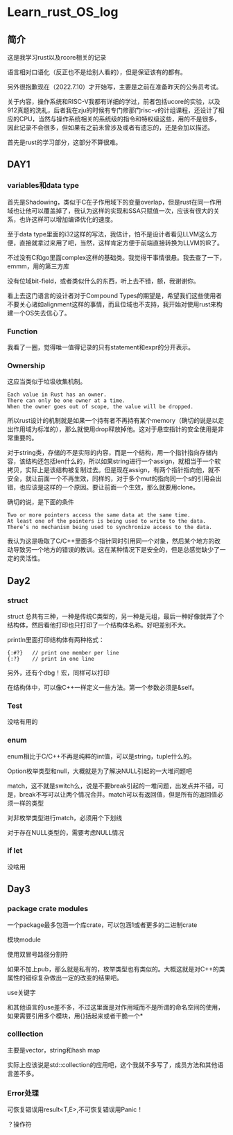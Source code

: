 # Learn_rust_OS_log

## 简介

这是我学习rust以及rcore相关的记录

语言相对口语化（反正也不是给别人看的），但是保证该有的都有。

另外很抱歉现在（2022.7.10）才开始写，主要是之前在准备昨天的公务员考试。

关于内容，操作系统和RISC-V我都有详细的学过，前者包括ucore的实验，以及912真题的洗礼，后者我在zju的时候有专门修那门risc-v的计组课程，还设计了相应的CPU，当然与操作系统相关的系统级的指令和特权级这些，用的不是很多，因此记录不会很多，但如果有之前未曾涉及或者有遗忘的，还是会加以描述。

首先是rust的学习部分，这部分不算很难。

## DAY1

### variables和data type

首先是Shadowing，类似于C在子作用域下的变量overlap，但是rust在同一作用域也让他可以覆盖掉了，我认为这样的实现和SSA只赋值一次，应该有很大的关系，也许这样可以增加编译优化的速度。

至于data type里面的i32这样的写法，我估计，怕不是设计者看见LLVM这么方便，直接就拿过来用了吧，当然，这样肯定方便于前端直接转换为LLVM的IR了。

不过没有C和go里面complex这样的基础类。我觉得干事情很悬。我去查了一下，emmm，用的第三方库

没有位域bit-field，或者类似什么的东西，听上去不错，额，我谢谢你。

看上去这门语言的设计者对于Compound Types的期望是，希望我们这些使用者不要关心诸如alignment这样的事情，而且位域也不支持，我开始对使用rust来构建一个OS失去信心了。

### Function

我看了一圈，觉得唯一值得记录的只有statement和expr的分开表示。

### Ownership

这应当类似于垃圾收集机制。

```
Each value in Rust has an owner.
There can only be one owner at a time.
When the owner goes out of scope, the value will be dropped.
```

所以rust设计的机制就是如果一个持有者不再持有某个memory（确切的说是以走出作用域为标准的），那么就使用drop释放掉他。这对于悬空指针的安全使用是非常重要的。

对于string类，存储的不是实际的内容，而是一个结构，用一个指针指向存储内容，该结构还包括len什么的，所以如果string进行一个assign，就相当于一个软拷贝，实际上是该结构被复制过去。但是现在assign，有两个指针指向他，就不安全，就让前面一个不再生效，同样的，对于多个mut的指向同一个s的引用会出错，也应该是这样的一个原因。要让前面一个生效，那么就要用clone。

确切的说，是下面的条件

```
Two or more pointers access the same data at the same time.
At least one of the pointers is being used to write to the data.
There’s no mechanism being used to synchronize access to the data.
```

我认为这是吸取了C/C++里面多个指针同时引用同一个对象，然后某个地方的改动导致另一个地方的错误的教训。这在某种情况下是安全的，但是总感觉缺少了一定的灵活性。

## Day2

### struct

struct 总共有三种，一种是传统C类型的，另一种是元组，最后一种好像就弄了个结构体，然后看他打印也只打印了一个结构体名称。好吧差别不大。

printIn里面打印结构体有两种格式：

```
{:#?}	// print one member per line
{:?}	// print in one line
```

另外，还有个dbg！宏，同样可以打印

在结构体中，可以像C++一样定义一些方法。第一个参数必须是&self。

### Test

没啥有用的

### enum

enum相比于C/C++不再是纯粹的int值，可以是string，tuple什么的。

Option枚举类型和null，大概就是为了解决NULL引起的一大堆问题吧

match，这不就是switch么，说是不要break引起的一堆问题，出发点并不错，可是，break不写可以让两个情况合并。match可以有返回值，但是所有的返回值必须一样的类型

对非枚举类型进行match，必须用个下划线

对于存在NULL类型的，需要考虑NULL情况

### if let

没啥用

## Day3

### package crate modules

一个package最多包涵一个库crate，可以包涵1或者更多的二进制crate

模块module

使用双冒号路径分割符

如果不加上pub，那么就是私有的，枚举类型也有类似的。大概这就是对C++的类属性的错综复杂做出一定的改变的结果吧。

use关键字

和其他语言的use差不多，不过这里面是对作用域而不是所谓的命名空间的使用，如果需要引用多个模块，用{}括起来或者干脆一个*

### colllection

主要是vector，string和hash map

实际上应该说是std::collection的应用吧，这个我就不多写了，成员方法和其他语言差不多。

### Error处理

可恢复错误用result<T,E>,不可恢复错误用Panic！

？操作符
